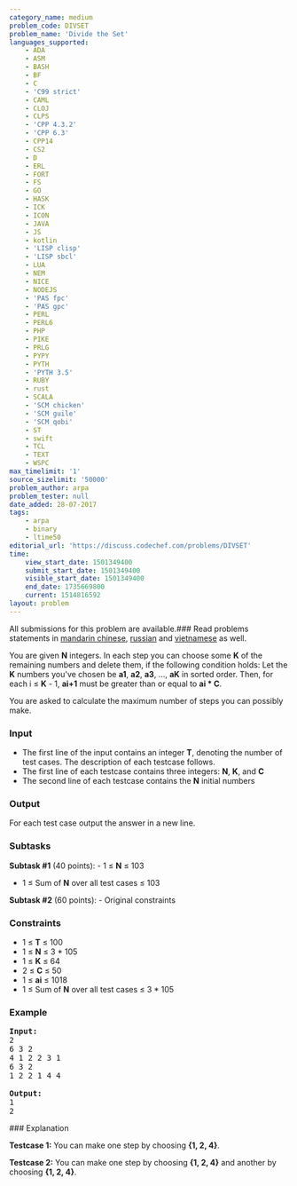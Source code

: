 ```yaml
---
category_name: medium
problem_code: DIVSET
problem_name: 'Divide the Set'
languages_supported:
    - ADA
    - ASM
    - BASH
    - BF
    - C
    - 'C99 strict'
    - CAML
    - CLOJ
    - CLPS
    - 'CPP 4.3.2'
    - 'CPP 6.3'
    - CPP14
    - CS2
    - D
    - ERL
    - FORT
    - FS
    - GO
    - HASK
    - ICK
    - ICON
    - JAVA
    - JS
    - kotlin
    - 'LISP clisp'
    - 'LISP sbcl'
    - LUA
    - NEM
    - NICE
    - NODEJS
    - 'PAS fpc'
    - 'PAS gpc'
    - PERL
    - PERL6
    - PHP
    - PIKE
    - PRLG
    - PYPY
    - PYTH
    - 'PYTH 3.5'
    - RUBY
    - rust
    - SCALA
    - 'SCM chicken'
    - 'SCM guile'
    - 'SCM qobi'
    - ST
    - swift
    - TCL
    - TEXT
    - WSPC
max_timelimit: '1'
source_sizelimit: '50000'
problem_author: arpa
problem_tester: null
date_added: 28-07-2017
tags:
    - arpa
    - binary
    - ltime50
editorial_url: 'https://discuss.codechef.com/problems/DIVSET'
time:
    view_start_date: 1501349400
    submit_start_date: 1501349400
    visible_start_date: 1501349400
    end_date: 1735669800
    current: 1514816592
layout: problem
---
```

All submissions for this problem are available.### Read problems statements in [mandarin chinese](http://www.codechef.com/download/translated/LTIME50/mandarin/DIVSET.pdf), [russian](http://www.codechef.com/download/translated/LTIME50/russian/DIVSET.pdf) and [vietnamese](http://www.codechef.com/download/translated/LTIME50/vietnamese/DIVSET.pdf) as well.

You are given **N** integers. In each step you can choose some **K** of the remaining numbers and delete them, if the following condition holds: Let the **K** numbers you've chosen be **a1**, **a2**, **a3**, ..., **aK** in sorted order. Then, for each i ≤ **K** - 1, **ai+1** must be greater than or equal to **ai \* C**.

You are asked to calculate the maximum number of steps you can possibly make.

### Input

- The first line of the input contains an integer **T**, denoting the number of test cases. The description of each testcase follows.
- The first line of each testcase contains three integers: **N**, **K**, and **C**
- The second line of each testcase contains the **N** initial numbers

### Output

For each test case output the answer in a new line.

### Subtasks

**Subtask #1** (40 points): - 1 ≤ **N** ≤ 103
- 1 ≤ Sum of **N** over all test cases ≤ 103

**Subtask #2** (60 points): - Original constraints

### Constraints

- 1 ≤ **T** ≤ 100
- 1 ≤ **N** ≤ 3 \* 105
- 1 ≤ **K** ≤ 64
- 2 ≤ **C** ≤ 50
- 1 ≤ **ai** ≤ 1018
- 1 ≤ Sum of **N** over all test cases ≤ 3 \* 105

### Example

<pre><b>Input:</b>
2
6 3 2
4 1 2 2 3 1
6 3 2
1 2 2 1 4 4

<b>Output:</b>
1
2
</pre>### Explanation

**Testcase 1:** You can make one step by choosing **{1, 2, 4}**.

**Testcase 2:** You can make one step by choosing **{1, 2, 4}** and another by choosing **{1, 2, 4}**.
